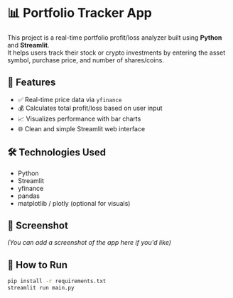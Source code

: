 # 📊 Portfolio Tracker App

This project is a real-time portfolio profit/loss analyzer built using **Python** and **Streamlit**.  
It helps users track their stock or crypto investments by entering the asset symbol, purchase price, and number of shares/coins.

## 🚀 Features

- ✅ Real-time price data via `yfinance`
- 💰 Calculates total profit/loss based on user input
- 📈 Visualizes performance with bar charts
- 🌐 Clean and simple Streamlit web interface

## 🛠️ Technologies Used

- Python
- Streamlit
- yfinance
- pandas
- matplotlib / plotly (optional for visuals)

## 📸 Screenshot

*(You can add a screenshot of the app here if you'd like)*

## 🧪 How to Run

```bash
pip install -r requirements.txt
streamlit run main.py
